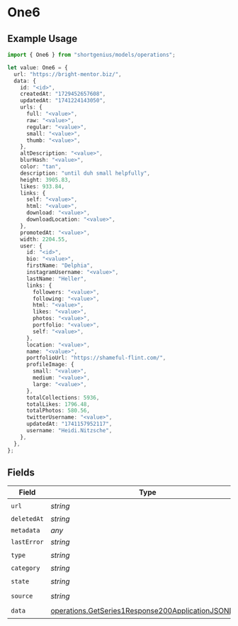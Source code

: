 # One6

## Example Usage

```typescript
import { One6 } from "shortgenius/models/operations";

let value: One6 = {
  url: "https://bright-mentor.biz/",
  data: {
    id: "<id>",
    createdAt: "1729452657608",
    updatedAt: "1741224143050",
    urls: {
      full: "<value>",
      raw: "<value>",
      regular: "<value>",
      small: "<value>",
      thumb: "<value>",
    },
    altDescription: "<value>",
    blurHash: "<value>",
    color: "tan",
    description: "until duh small helpfully",
    height: 3905.83,
    likes: 933.84,
    links: {
      self: "<value>",
      html: "<value>",
      download: "<value>",
      downloadLocation: "<value>",
    },
    promotedAt: "<value>",
    width: 2204.55,
    user: {
      id: "<id>",
      bio: "<value>",
      firstName: "Delphia",
      instagramUsername: "<value>",
      lastName: "Heller",
      links: {
        followers: "<value>",
        following: "<value>",
        html: "<value>",
        likes: "<value>",
        photos: "<value>",
        portfolio: "<value>",
        self: "<value>",
      },
      location: "<value>",
      name: "<value>",
      portfolioUrl: "https://shameful-flint.com/",
      profileImage: {
        small: "<value>",
        medium: "<value>",
        large: "<value>",
      },
      totalCollections: 5936,
      totalLikes: 1796.48,
      totalPhotos: 580.56,
      twitterUsername: "<value>",
      updatedAt: "1741157952117",
      username: "Heidi.Nitzsche",
    },
  },
};
```

## Fields

| Field                                                                                                                      | Type                                                                                                                       | Required                                                                                                                   | Description                                                                                                                |
| -------------------------------------------------------------------------------------------------------------------------- | -------------------------------------------------------------------------------------------------------------------------- | -------------------------------------------------------------------------------------------------------------------------- | -------------------------------------------------------------------------------------------------------------------------- |
| `url`                                                                                                                      | *string*                                                                                                                   | :heavy_check_mark:                                                                                                         | N/A                                                                                                                        |
| `deletedAt`                                                                                                                | *string*                                                                                                                   | :heavy_minus_sign:                                                                                                         | N/A                                                                                                                        |
| `metadata`                                                                                                                 | *any*                                                                                                                      | :heavy_minus_sign:                                                                                                         | N/A                                                                                                                        |
| `lastError`                                                                                                                | *string*                                                                                                                   | :heavy_minus_sign:                                                                                                         | N/A                                                                                                                        |
| `type`                                                                                                                     | *string*                                                                                                                   | :heavy_check_mark:                                                                                                         | N/A                                                                                                                        |
| `category`                                                                                                                 | *string*                                                                                                                   | :heavy_minus_sign:                                                                                                         | N/A                                                                                                                        |
| `state`                                                                                                                    | *string*                                                                                                                   | :heavy_check_mark:                                                                                                         | N/A                                                                                                                        |
| `source`                                                                                                                   | *string*                                                                                                                   | :heavy_check_mark:                                                                                                         | N/A                                                                                                                        |
| `data`                                                                                                                     | [operations.GetSeries1Response200ApplicationJSONData](../../models/operations/getseries1response200applicationjsondata.md) | :heavy_check_mark:                                                                                                         | N/A                                                                                                                        |